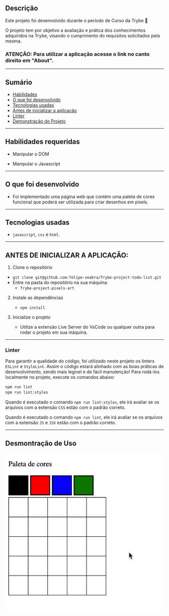 ## Descrição

Este projeto foi desenvolvido durante o período de Curso da Trybe 🚀

O projeto tem por objetivo a avaliação e prática dos conhecimentos adquiridos na Trybe, visando o cumprimento do requisitos solicitados pela mesma.

### ATENÇÃO: Para utilizar a aplicação acesse o link no canto direito em "About".

---

## Sumário

- [Habilidades](#habilidades-requeridas)
- [O que foi desenvolvido](#o-que-foi-desenvolvido)
- [Tecnologias usadas](#tecnologias-usadas)
- [Antes de inicializar a aplicação](#antes-de-inicializar-a-aplicação)
- [Linter](#linter)
- [Demonstração do Projeto](#desmontração-de-uso)

---

## Habilidades requeridas

- Manipular o DOM

- Manipular o Javascript

---

## O que foi desenvolvido

- Foi implementado uma página web que contém uma paleta de cores funcional que poderá ser utilizada para criar desenhos em pixels.

---

## Tecnologias usadas

- `javascript`, `css` e `html`.

---

## ANTES DE INICIALIZAR A APLICAÇÃO:

1. Clone o repositório
  * `git clone git@github.com:felipe-seabra/Trybe-project-todo-list.git`
  * Entre na pasta do repositório na sua máquina:
    * `Trybe-project-pixels-art`

2. Instale as dependências
   * `npm install`

3.  Inicialize o projeto
    * Utilize a extensão Live Server do VsCode ou qualquer outra para rodar o projeto em sua máquina.

---

### Linter

Para garantir a qualidade do código, foi utilizado neste projeto os linters `ESLint` e `StyleLint`.
Assim o código estará alinhado com as boas práticas de desenvolvimento, sendo mais legível
e de fácil manutenção! Para rodá-los localmente no projeto, execute os comandos abaixo:

```bash
npm run lint
npm run lint:styles
```

Quando é executado o comando `npm run lint:styles`, ele irá avaliar se os arquivos com a extensão `CSS` estão com o padrão correto.

Quando é executado o comando `npm run lint`, ele irá avaliar se os arquivos com a extensão `JS` e `JSX` estão com o padrão correto.

---

## Desmontração de Uso

![exemplo de arte com pixels](./art-with-pixels.gif)
